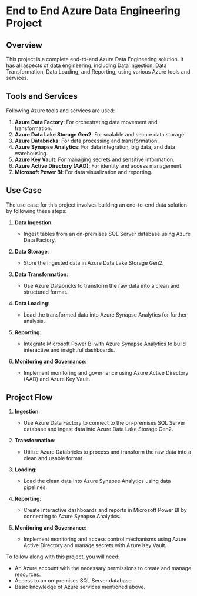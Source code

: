 # End to End Azure Data Engineering Project

## Overview

This project is a complete end-to-end Azure Data Engineering solution. It has all aspects of data engineering, including Data Ingestion, Data Transformation, Data Loading, and Reporting, using various Azure tools and services.

## Tools and Services

Following Azure tools and services are used:

1. **Azure Data Factory**: For orchestrating data movement and transformation.
2. **Azure Data Lake Storage Gen2**: For scalable and secure data storage.
3. **Azure Databricks**: For data processing and transformation.
4. **Azure Synapse Analytics**: For data integration, big data, and data warehousing.
5. **Azure Key Vault**: For managing secrets and sensitive information.
6. **Azure Active Directory (AAD)**: For identity and access management.
7. **Microsoft Power BI**: For data visualization and reporting.

## Use Case

The use case for this project involves building an end-to-end data solution by following these steps:

1. **Data Ingestion**:
    - Ingest tables from an on-premises SQL Server database using Azure Data Factory.
    
2. **Data Storage**:
    - Store the ingested data in Azure Data Lake Storage Gen2.
    
3. **Data Transformation**:
    - Use Azure Databricks to transform the raw data into a clean and structured format.
    
4. **Data Loading**:
    - Load the transformed data into Azure Synapse Analytics for further analysis.
    
5. **Reporting**:
    - Integrate Microsoft Power BI with Azure Synapse Analytics to build interactive and insightful dashboards.
    
6. **Monitoring and Governance**:
    - Implement monitoring and governance using Azure Active Directory (AAD) and Azure Key Vault.

## Project Flow

1. **Ingestion**: 
    - Use Azure Data Factory to connect to the on-premises SQL Server database and ingest data into Azure Data Lake Storage Gen2.
    
2. **Transformation**:
    - Utilize Azure Databricks to process and transform the raw data into a clean and usable format.
    
3. **Loading**:
    - Load the clean data into Azure Synapse Analytics using data pipelines.
    
4. **Reporting**:
    - Create interactive dashboards and reports in Microsoft Power BI by connecting to Azure Synapse Analytics.
    
5. **Monitoring and Governance**:
    - Implement monitoring and access control mechanisms using Azure Active Directory and manage secrets with Azure Key Vault.


To follow along with this project, you will need:

- An Azure account with the necessary permissions to create and manage resources.
- Access to an on-premises SQL Server database.
- Basic knowledge of Azure services mentioned above.

